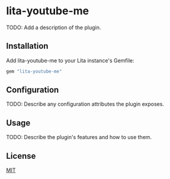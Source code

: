 # lita-youtube-me

TODO: Add a description of the plugin.

## Installation

Add lita-youtube-me to your Lita instance's Gemfile:

``` ruby
gem "lita-youtube-me"
```


## Configuration

TODO: Describe any configuration attributes the plugin exposes.

## Usage

TODO: Describe the plugin's features and how to use them.

## License

[MIT](http://opensource.org/licenses/MIT)
